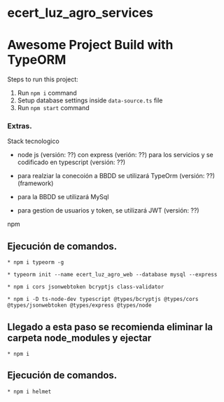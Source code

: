 # ecert_luz_agro_services
# Awesome Project Build with TypeORM

Steps to run this project:

1. Run `npm i` command
2. Setup database settings inside `data-source.ts` file
3. Run `npm start` command

### Extras.

Stack tecnologico
* node js (versión: ??) con express (verión: ??) para los servicios  y se codificado en typescript (versión: ??)
* para realziar la conecoión a BBDD se utilizará TypeOrm (versión: ??) (framework)
* para la BBDD se utilizará MySql

* para gestion de usuarios y token, se utilizará JWT (versión: ??)

npm 



## Ejecución de comandos.

    * npm i typeorm -g

    * typeorm init --name ecert_luz_agro_web --database mysql --express

    * npm i cors jsonwebtoken bcryptjs class-validator

    * npm i -D ts-node-dev typescript @types/bcryptjs @types/cors @types/jsonwebtoken @types/express @types/node


## Llegado a esta paso se recomienda eliminar la carpeta node_modules y ejectar
    * npm i

## Ejecución de comandos.

    * npm i helmet
